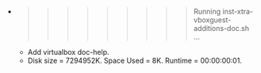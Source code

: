 * >>>>>>>>> Running inst-xtra-vboxguest-additions-doc.sh ...
  * Add virtualbox doc-help.
  * Disk size = 7294952K. Space Used = 8K. Runtime = 00:00:00:01.
